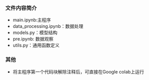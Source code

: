 ### 文件内容简介
* main.ipynb:主程序
* data_processing.ipynb：数据处理
* models.py：模型结构
* pre.ipynb: 数据观察
* utils.py：通用函数定义
### 其他
* 将主程序第一个代码块解除注释后，可直接在Google colab上运行
